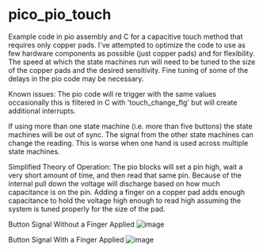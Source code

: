 # pico_pio_touch
Example code in pio assembly and C for a capacitive touch method that requires only copper pads. I've attempted to optimize the code to use as few hardware components as possible (just copper pads) and for flexibility. The speed at which the state machines run will need to be tuned to the size of the copper pads and the desired sensitivity. Fine tuning of some of the delays in the pio code may be necessary.

Known issues:
The pio code will re trigger with the same values occasionally this is filtered in C with 'touch_change_flg' but will create additional interrupts.

If using more than one state machine (i.e. more than five buttons) the state machines will be out of sync. The signal from the other state machines can change the reading. This is worse when one hand is used across multiple state machines.

Simplified Theory of Operation:
The pio blocks will set a pin high, wait a very short amount of time, and then read that same pin. Because of the internal pull down the voltage will discharge based on how much capacitance is on the pin. Adding a finger on a copper pad adds enough capacitance to hold the voltage high enough to read high assuming the system is tuned properly for the size of the pad.

Button Signal Without a Finger Applied
![image](https://github.com/forshee9283/pio-touch/assets/16594111/57ce9b21-93eb-4570-94d0-a2586dd0c150)

Button Signal With a Finger Applied
![image](https://github.com/forshee9283/pio-touch/assets/16594111/06c05c33-3b1f-476f-aed6-ddb9cdf87f0b)
